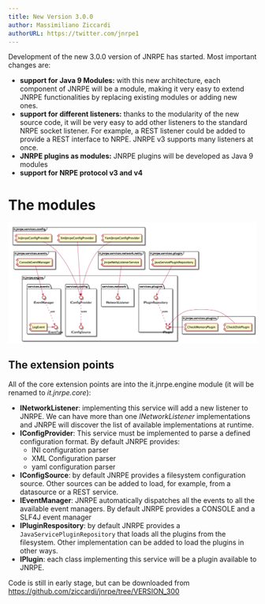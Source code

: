 ```yaml
---
title: New Version 3.0.0
author: Massimiliano Ziccardi
authorURL: https://twitter.com/jnrpe1
---
```


Development of the new 3.0.0 version of JNRPE has started.
Most important changes are:
* **support for Java 9 Modules:** with this new architecture, each component of JNRPE will be a module, making it very 
easy to extend JNRPE functionalities by replacing existing modules or adding new ones.
* **support for different listeners:** thanks to the modularity of the new source code, it will be very easy to add 
other listeners to the standard NRPE socket listener. For example, a REST listener could be added to provide a REST 
interface to NRPE. JNRPE v3 supports many listeners at once. 
* **JNRPE plugins as modules:** JNRPE plugins will be developed as Java 9 modules
* **support for NRPE protocol v3 and v4**

<!--truncate-->

# The modules
![JNRPE ](assets/jnrpe_components.png)

## The extension points
All of the core extension points are into the it.jnrpe.engine module (it will be renamed to _it.jnrpe.core_):
* **INetworkListener**: implementing this service will add a new listener to JNRPE. We can have more than one 
_INetworkListener_ implementations and JNRPE will discover the list of available implementations at runtime.
* **IConfigProvider**: This service must be implemented to parse a defined configuration format. By default JNRPE provides:
    * INI configuration parser
    * XML Configuration parser
    * yaml configuration parser
* **IConfigSource**: by default JNRPE provides a filesystem configuration source. Other sources can be added to load, for
example, from a datasource or a REST service.
* **IEventManager**: JNRPE automatically dispatches all the events to all the available event managers. By default JNRPE
provides a CONSOLE and a SLF4J event manager
* **IPluginRespository**: by default JNRPE provides a `JavaServicePluginRepository` that loads all the plugins from the
filesystem. Other implementation can be added to load the plugins in other ways.
* **IPlugin**: each class implementing this service will be a plugin available to JNRPE.

Code is still in early stage, but can be downloaded from https://github.com/ziccardi/jnrpe/tree/VERSION_300
